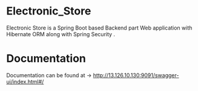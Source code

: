 # Electronic_Store
Electronic Store is a Spring Boot based Backend part Web application with Hibernate ORM along with Spring Security .

# Documentation 
Documentation can be found at -> http://13.126.10.130:9091/swagger-ui/index.html#/
